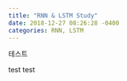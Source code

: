 ```yaml
---
title: "RNN & LSTM Study"
date: 2018-12-27 08:26:28 -0400
categories: RNN, LSTM
---
```



테스트

test
test
